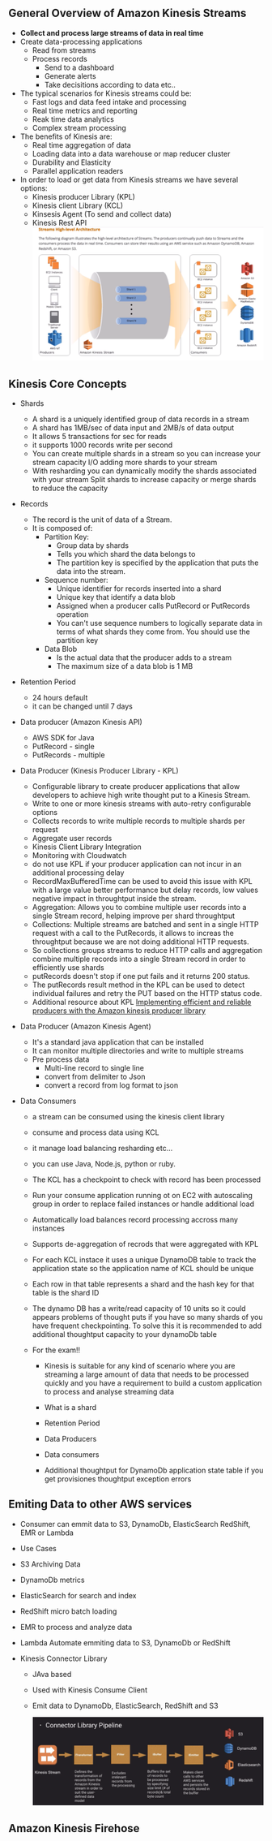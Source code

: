 ## General Overview of Amazon Kinesis Streams

* **Collect and process large streams of data in real time**
* Create data-processing applications
  * Read from streams
  * Process records
    * Send to a dashboard
    * Generate alerts
    * Take decisitions according to data etc..
* The typical scenarios for Kinesis streams could be:
  * Fast logs and data feed intake and processing
  * Real time metrics and reporting
  * Reak time data analytics
  * Complex stream processing
* The benefits of Kinesis are:
  * Real time aggregation of data
  * Loading data into a data warehouse or map reducer cluster
  * Durability and Elasticity
  * Parallel application readers
* In order to load or get data from Kinesis streams we have several options:
  * Kinesis producer Library (KPL)
  * Kinesis client Library (KCL)
  * Kinsesis Agent (To send and collect data)
  * Kinesis Rest API ![](./media/kinesis_overview.png)

## Kinesis Core Concepts

* Shards

  * A shard is a uniquely identified group of data records in a stream
  * A shard has 1MB/sec of data input and 2MB/s of data output
  * It allows 5 transactions for sec for reads 
  * it supports 1000 records write per second
  * You can create multiple shards in a stream so you can increase your stream capacity I/O adding more shards to your stream
  * With resharding you can dynamically modify the shards associated with your stream Split shards to increase capacity or merge shards to reduce the capacity

* Records

  * The record is the unit of data of a Stream. 
  * It is composed of:
    * Partition Key:
      * Group data by shards
      * Tells you which shard the data belongs to
      * The partition key is specified by the application that puts the data into the stream.
    * Sequence number:
      * Unique identifier for records inserted into a shard
      * Unique key that identify a data blob
      * Assigned when a producer calls PutRecord or PutRecords operation
      * You can't use sequence numbers to logically separate data in terms of what shards they come from. You should use the partition key
    * Data Blob
      * Is the actual data that the producer adds to a stream
      * The maximum size of a data blob is 1 MB

* Retention Period

  * 24 hours default
  * it can be changed until 7 days

* Data producer (Amazon Kinesis API)

  * AWS SDK for Java
  * PutRecord - single
  * PutRecords - multiple

* Data Producer (Kinesis Producer Library - KPL)

  * Configurable library to create producer applications that allow developers to achieve high write thought put to a Kinesis Stream.
  * Write to one or more kinesis streams with auto-retry configurable options
  * Collects records to write multiple records to multiple shards per request
  * Aggregate user records
  * Kinesis Client Library Integration
  * Monitoring with Cloudwatch
  * do not use KPL if your producer application can not incur in an additional processing delay
  * RecordMaxBufferedTime can be used to avoid this issue with KPL with a large value better performance but delay records, low values negative impact in throughtput inside the stream. 
  *  Aggregation: Allows you to combine multiple user records into a single Stream record, helping improve per shard throughtput
  * Collections: Multiple streams are batched and sent in a single HTTP request with a call to the PutRecords, it allows to increas the throughtput because we are not doing additional HTTP requests.
  * So collections groups streams to reduce HTTP calls and aggregation combine multiple records into a single Stream record in order to efficiently use shards
  * putRecords doesn't stop if one put fails and it returns 200 status. 
  * The putRecords result method in the KPL can be used to detect individual failures and retry the PUT based on the HTTP status code. 
  * Additional resource about KPL [Implementing efficient and reliable producers with the Amazon kinesis producer library](https://aws.amazon.com/blogs/big-data/implementing-efficient-and-reliable-producers-with-the-amazon-kinesis-producer-library/)

* Data Producer (Amazon Kinesis Agent)

  * It's a standard java application that can be installed
  * It can monitor multiple directories and write to multiple streams 
  * Pre process data
    * Multi-line record to single line
    * convert from delimiter to Json
    * convert a record from log format to json

* Data Consumers

  * a stream can be consumed using the kinesis client library

  * consume and process data using KCL

  * it manage load balancing resharding etc...

  * you can use Java, Node.js, python or ruby.

  * The KCL has a checkpoint to check with record has been processed

  * Run your consume application running ot on EC2 with autoscaling group in order to replace failed instances or handle additional load

  * Automatically load balances record processing accross many instances

  * Supports de-aggregation of recrods that were aggregated with KPL

  * For each KCL instace it uses a unique DynamoDB table to track the application state so the application name of KCL should be unique

  * Each row in that table represents a shard and the hash key for that table is the shard ID

  * The dynamo DB has a write/read capacity of 10 units so it could appears problems of thought puts if you have so many shards of you have frequent checkpointing. To solve this it is recommended to add additional thoughtput capacity to your dynamoDb table

  * For the exam!! 

    * Kinesis is suitable for any kind of scenario where you are streaming a large amount of data that needs to be processed quickly and you have a requirement to build a custom application to process and analyse streaming data

    * What is a shard

    * Retention Period

    * Data Producers

    * Data consumers

    * Additional thoughtput for DynamoDb application state table if you get provisiones thoughtput exception errors

      

## Emiting Data to other AWS services

* Consumer can emmit data to S3, DynamoDb, ElasticSearch RedShift, EMR or Lambda

*  Use Cases

  * S3 Archiving Data
  * DynamoDb metrics
  * ElasticSearch for search and index
  * RedShift micro batch loading
  * EMR to process and analyze data
  * Lambda Automate emmiting data to S3, DynamoDb or RedShift

* Kinesis Connector Library

  * JAva based

  * Used with Kinesis Consume Client

  * Emit data to DynamoDb, ElasticSearch, RedShift and S3

    ![](./media/kinesis_connector_library.png)

  

## Amazon Kinesis Firehose

